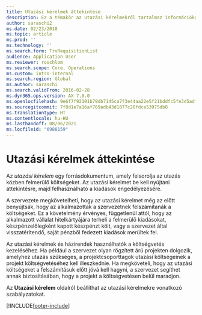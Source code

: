 ```yaml
---
title: Utazási kérelmek áttekintése
description: Ez a témakör az utazási kérelmekről tartalmaz információkat. Utazási kérelem dokumentumok tervezett utazási költségei.
author: saraschi2
ms.date: 02/23/2018
ms.topic: article
ms.prod: ''
ms.technology: ''
ms.search.form: TrvRequisitionList
audience: Application User
ms.reviewer: roschlom
ms.search.scope: Core, Operations
ms.custom: intro-internal
ms.search.region: Global
ms.author: saraschi
ms.search.validFrom: 2016-02-28
ms.dyn365.ops.version: AX 7.0.0
ms.openlocfilehash: 9e6f7f92101b79db7145ca7f3e44aa22e5f21bddfc5fe3d5adfa765fe37b8fd8
ms.sourcegitcommit: 7f8d1e7a16af769adb43d1877c28fdce53975db8
ms.translationtype: HT
ms.contentlocale: hu-HU
ms.lasthandoff: 08/06/2021
ms.locfileid: "6988159"
---
```

# <a name="travel-requisitions-overview"></a>Utazási kérelmek áttekintése

Az *utazási kérelem* egy forrásdokumentum, amely felsorolja az utazás közben felmerülő költségeket. Az utazási kérelmet be kell nyújtani áttekintésre, majd felhasználható a kiadások engedélyezésére.

A szervezete megkövetelheti, hogy az utazási kérelmet még az előtt benyújtsák, hogy az alkalmazottak a szervezetnek felszámítanák a költségeket. Ez a követelmény érvényes, függetlenül attól, hogy az alkalmazott vállalat hitelkártyájára terheli a felmerülő kiadásokat, készpénzelőlegként kapott készpénzt költ, vagy a szervezet által visszatérítendő, saját pénzből fedezett kiadások merültek fel.

Az utazási kérelmek és házirendek használhatók a költségvetés kezeléséhez. Ha például a szervezet olyan rögzített árú projekten dolgozik, amelyhez utazás szükséges, a projektcsoporttagok utazási költségeinek a projekt költségvetéséhez kell illeszkednie. Ha megköveteli, hogy az utazási költségeket a felszámításuk előtt jóvá kell hagyni, a szervezet segíthet annak biztosításában, hogy a projekt a költségvetésen belül maradjon.

Az **Utazási kérelem** oldalról beállíthat az utazási kérelmekre vonatkozó szabályzatokat.


[!INCLUDE[footer-include](../includes/footer-banner.md)]